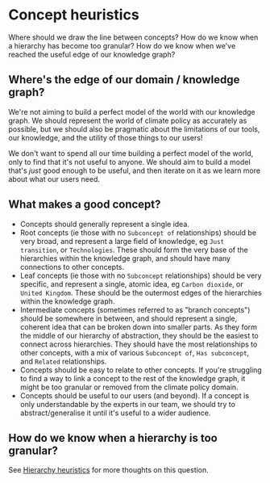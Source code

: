 # Concept heuristics

Where should we draw the line between concepts? How do we know when a hierarchy has become too granular? How do we know when we've reached the useful edge of our knowledge graph?

## Where's the edge of our domain / knowledge graph?

We're not aiming to build a perfect model of the world with our knowledge graph. We should represent the world of climate policy as accurately as possible, but we should also be pragmatic about the limitations of our tools, our knowledge, and the utility of those things to our users!

We don't want to spend all our time building a perfect model of the world, only to find that it's not useful to anyone. We should aim to build a model that's _just_ good enough to be useful, and then iterate on it as we learn more about what our users need.

## What makes a good concept?

- Concepts should generally represent a single idea.
- Root concepts (ie those with no `Subconcept of` relationships) should be very broad, and represent a large field of knowledge, eg `Just transition`, or `Technologies`. These should form the very base of the hierarchies within the knowledge graph, and should have many connections to other concepts.
- Leaf concepts (ie those with no `Subconcept` relationships) should be very specific, and represent a single, atomic idea, eg `Carbon dioxide`, or `United Kingdom`. These should be the outermost edges of the hierarchies within the knowledge graph.
- Intermediate concepts (sometimes referred to as "branch concepts") should be somewhere in between, and should represent a single, coherent idea that can be broken down into smaller parts. As they form the middle of our hierarchy of abstraction, they should be the easiest to connect across hierarchies. They should have the most relationships to other concepts, with a mix of various `Subconcept of`, `Has subconcept`, and `Related` relationships.
- Concepts should be easy to relate to other concepts. If you're struggling to find a way to link a concept to the rest of the knowledge graph, it might be too granular or removed from the climate policy domain.
- Concepts should be useful to our users (and beyond). If a concept is only understandable by the experts in our team, we should try to abstract/generalise it until it's useful to a wider audience.

## How do we know when a hierarchy is too granular?

See [Hierarchy heuristics](hierarchy-heuristics.md) for more thoughts on this question.
